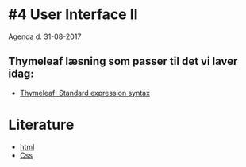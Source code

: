 # #4 User Interface II
Agenda d. 31-08-2017

## Thymeleaf læsning som passer til det vi laver idag:
* [Thymeleaf: Standard expression syntax](http://www.thymeleaf.org/doc/tutorials/2.1/usingthymeleaf.html#standard-expression-syntax)

# Literature
* [html](https://www.w3schools.com/html/)
* [Css](https://www.w3schools.com/css/default.asp)


